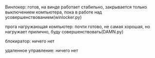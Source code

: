 Винлокер: готов, на винде работает стабильно, закрывается только выключением компьютера, пока в работе над усовершенствованием(winlocker.py)


прога нагружающая компьютер: почти готово, не самая хорошая, но нагружает прилично, буду совершенствовать(DAMN.py)


блокиратор: ничего нет


удаленное управление: ничего нет
